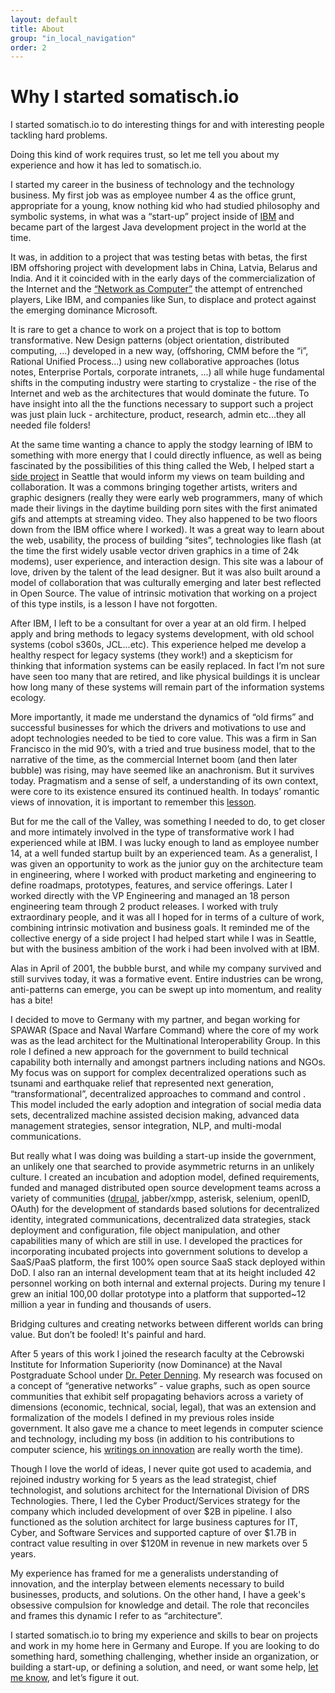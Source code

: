 ```yaml
---
layout: default
title: About
group: "in_local_navigation"
order: 2
---
```

# Why I started somatisch.io

I started somatisch.io to do interesting things for and with interesting people tackling hard problems. 

Doing this kind of work requires trust, so let me tell you about my experience and how it has led to somatisch.io.  

I started my career in the business of technology and the technology business. My first job was as employee number 4 as the office grunt, appropriate for a young, know nothing kid who had studied philosophy and symbolic systems, in what was a “start-up” project inside of [IBM](http://domino.research.ibm.com/tchjr/journalindex.nsf/495f80c9d0f539778525681e00724804/f338c659dacf61bf85256bfa00685d56!OpenDocument) and became part of the largest Java development project in the world at the time.

It was, in addition to a project that was testing betas with betas,  the first IBM offshoring project with development labs in China, Latvia, Belarus and India. And it it coincided with in the early days of the commercialization of the Internet and the  [“Network as Computer”](http://www.networkcomputing.com/cloud-infrastructure/network-computer-again/1827958867) the attempt of entrenched players, Like IBM, and companies like Sun, to displace and protect against the emerging dominance Microsoft.

It is rare to get a chance to work on a project that is top to bottom transformative. New Design patterns (object orientation, distributed computing, ...) developed in a new way, (offshoring, CMM before the “i”, Rational Unified Process...) using new collaborative approaches (lotus notes, Enterprise Portals, corporate intranets, ...) all while huge fundamental shifts in the computing industry were starting to crystalize - the rise of the Internet and web as the architectures that would dominate the future. To have insight into all the the functions necessary to support such a project was just plain luck - architecture, product, research, admin etc...they all needed file folders!

At the same time wanting a chance to apply the stodgy learning of IBM to something with more energy that I could directly influence, as well as being fascinated by the possibilities of this thing called the Web, I helped start a [side project](http://archive.bornmagazine.org) in Seattle that would inform my views on team building and collaboration. It was a commons bringing together artists, writers and graphic designers (really they were early web programmers, many of which made their livings in the daytime building porn sites with the first animated gifs and attempts at streaming video. They also  happened to be two floors down from the IBM office where I worked).   It was a great way to learn about the web, usability, the process of building “sites”, technologies like flash (at the time the first widely usable vector driven graphics in a time of 24k modems), user experience, and interaction design. This site was a labour of love, driven by the talent of the lead designer. But it was also built around a model of collaboration that was culturally emerging and later best reflected in Open Source. The value of intrinsic motivation that working on a project of this type instils, is a lesson I have not forgotten.

After IBM, I left to be a consultant for over a year at an old firm.  I helped apply and bring methods to legacy systems development, with old school systems (cobol s360s, JCL...etc). This experience helped me develop a  healthy respect for legacy systems (they work!) and a skepticism for thinking that information systems can be easily replaced.   In fact I’m not sure have seen too many that are retired, and like physical buildings it is unclear how long many of these systems will remain part of the information systems ecology.

More importantly, it made me understand the dynamics of “old firms” and successful businesses for which the drivers and motivations to use and adopt technologies needed to be tied to core value.  This was a firm in San Francisco in the mid 90’s, with a tried and true business model, that to the narrative of the time, as the commercial Internet boom (and then later bubble) was rising, may have seemed like an anachronism.  But it survives today. Pragmatism and a sense of self, a understanding of its own context, were core to its existence ensured its continued health. In todays’ romantic views of innovation, it is important to remember this [lesson](http://www.newyorker.com/magazine/2014/06/23/the-disruption-machine).

But for me the call of the Valley, was something I needed to do, to get closer and more intimately involved in the type of transformative work I had experienced while at IBM. I was lucky enough to land as employee number 14, at a well funded startup built by an experienced team. As a generalist, I was given an opportunity to work as the junior guy on the architecture team in engineering, where I worked with product marketing and engineering to define roadmaps, prototypes, features, and service offerings. Later I worked directly with the VP Engineering and managed an 18 person engineering team through 2 product releases. I worked with truly extraordinary people, and it was all I hoped for in terms of a culture of work, combining intrinsic motivation and business goals. It reminded me of the collective energy of a side project I had helped start while I was in Seattle,  but with the business ambition of the work i had been involved with at IBM.

Alas in April of 2001, the bubble burst, and while my company survived and still survives today, it was a formative event. Entire industries can be wrong, anti-patterns can emerge, you can be swept up into momentum, and reality has a bite!

I decided to move to Germany with my partner, and began working for SPAWAR (Space and Naval Warfare Command)  where the core of my work was as the lead architect for the Multinational Interoperability Group. In this role I defined a new approach for the government to build technical capability both internally and amongst partners including nations and NGOs. My focus was on support for complex decentralized operations such as tsunami and earthquake relief that represented next generation, “transformational”, decentralized approaches to command and control . This model included the early adoption and integration of social media data sets, decentralized machine assisted decision making, advanced data management strategies, sensor integration, NLP,  and multi-modal communications.

But really what I was doing was building a start-up inside the government, an unlikely one that searched to provide asymmetric returns in an unlikely culture. I created an incubation and adoption model,  defined requirements, funded and managed distributed open source development teams across a variety of communities ([drupal](http://drupal.org), jabber/xmpp, asterisk, selenium, openID, OAuth) for the development of standards based solutions for decentralized identity, integrated communications, decentralized data strategies, stack deployment and configuration, file object manipulation, and other capabilities many of which are still in use. I developed the practices for incorporating incubated projects into government solutions to develop a SaaS/PaaS platform, the first 100% open source SaaS stack deployed within DoD.  I also ran an internal development team that at its height included 42 personnel working on both internal and external projects. During my tenure I grew an initial 100,00 dollar prototype into a platform that supported~12 million a year in funding and thousands of users. 

Bridging cultures and creating networks between different worlds can bring value.  But don’t be fooled! It's painful and hard.

After 5 years of this work I joined the  research faculty at the Cebrowski Institute for Information Superiority (now Dominance) at the Naval Postgraduate School under [Dr. Peter Denning](https://en.wikipedia.org/wiki/Peter_J._Denning).  My research was focused on a concept  of  “generative networks” - value graphs, such as open source communities that exhibit self propagating behaviors across a variety of dimensions (economic, technical, social, legal), that was an extension and formalization of the models I defined in my previous roles inside government.  It also gave me a chance to meet legends in computer science and technology, including my boss (in addition to his contributions to computer science, his [writings on innovation](https://mitpress.mit.edu/books/innovators-way) are really worth the time).

Though I love the world of ideas, I never quite got used to academia, and rejoined industry working for 5 years  as the lead strategist, chief technologist, and solutions architect for the International Division of DRS Technologies.  There,  I led  the Cyber Product/Services strategy for the company which included development of over $2B in pipeline. I also functioned as the solution architect for large business captures for IT, Cyber, and Software Services and supported capture of over $1.7B in contract value resulting in over $120M in revenue in new markets over 5 years.

My experience has framed for me a generalists  understanding of innovation, and the interplay between elements necessary to build businesses, products, and solutions.  On the other hand, I have a geek's obsessive compulsion for knowledge and detail.  The role that reconciles and frames this dynamic I refer to as “architecture”.

I started somatisch.io to bring my experience and skills to bear on projects and work in my home here in Germany and Europe.   If you are looking to do something hard, something challenging, whether inside an organization, or building a start-up, or defining a solution, and need, or want some help, [let me know](/contact/), and let’s figure it out.
